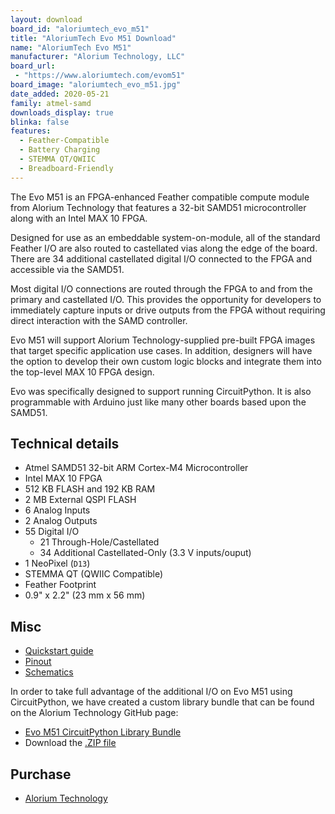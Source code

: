 ```yaml
---
layout: download
board_id: "aloriumtech_evo_m51"
title: "AloriumTech Evo M51 Download"
name: "AloriumTech Evo M51"
manufacturer: "Alorium Technology, LLC"
board_url:
 - "https://www.aloriumtech.com/evom51"
board_image: "aloriumtech_evo_m51.jpg"
date_added: 2020-05-21
family: atmel-samd
downloads_display: true
blinka: false
features:
  - Feather-Compatible
  - Battery Charging
  - STEMMA QT/QWIIC
  - Breadboard-Friendly
---
```


The Evo M51 is an FPGA-enhanced Feather compatible compute module from Alorium Technology that features a 32-bit SAMD51 microcontroller along with an Intel MAX 10 FPGA.

Designed for use as an embeddable system-on-module, all of the standard Feather I/O are also routed to castellated vias along the edge of the board. There are 34 additional castellated digital I/O connected to the FPGA and accessible via the SAMD51.

Most digital I/O connections are routed through the FPGA to and from the primary and castellated I/O. This provides the opportunity for developers to immediately capture inputs or drive outputs from the FPGA without requiring direct interaction with the SAMD controller.

Evo M51 will support Alorium Technology-supplied pre-built FPGA images that target specific application use cases. In addition, designers will have the option to develop their own custom logic blocks and integrate them into the top-level MAX 10 FPGA design.

Evo was specifically designed to support running CircuitPython. It is also programmable with Arduino just like many other boards based upon the SAMD51.

## Technical details

- Atmel SAMD51 32-bit ARM Cortex-M4 Microcontroller
- Intel MAX 10 FPGA
- 512 KB FLASH and 192 KB RAM
- 2 MB External QSPI FLASH
- 6 Analog Inputs
- 2 Analog Outputs
- 55 Digital I/O
  - 21 Through-Hole/Castellated
  - 34 Additional Castellated-Only (3.3 V inputs/ouput)
- 1 NeoPixel (`D13`)
- STEMMA QT (QWIIC Compatible)
- Feather Footprint
- 0.9" x 2.2" (23 mm x 56 mm)

## Misc

* [Quickstart guide](https://aloriumtech.com/evom51-quickstart/)
* [Pinout](https://aloriumtech.com/documents/Evo_M51_PinMap.pdf)
* [Schematics](https://aloriumtech.com/documents/Evo_M51_Schematic.pdf)

In order to take full advantage of the additional I/O on Evo M51 using CircuitPython, we have created a custom library bundle that can be found on the Alorium Technology GitHub page:

- [Evo M51 CircuitPython Library Bundle](https://github.com/AloriumTechnology/AloriumTech_CircuitPython_EvoM51)
- Download the [.ZIP file](https://github.com/AloriumTechnology/AloriumTech_CircuitPython_EvoM51/archive/master.zip)

## Purchase

* [Alorium Technology](https://www.aloriumtech.com/evom51-buy/)
